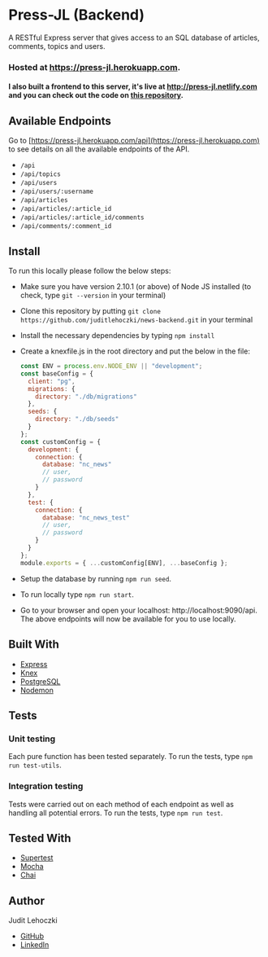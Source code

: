# Press-JL (Backend)

A RESTful Express server that gives access to an SQL database of articles, comments, topics and users.

### Hosted at https://press-jl.herokuapp.com.

#### I also built a frontend to this server, it's live at http://press-jl.netlify.com and you can check out the code on [this repository](https://github.com/juditlehoczki/news-frontend).

## Available Endpoints

Go to [https://press-jl.herokuapp.com/api](https://press-jl.herokuapp.com) to see details on all the available endpoints of the API.

- `/api`
- `/api/topics`
- `/api/users`
- `/api/users/:username`
- `/api/articles`
- `/api/articles/:article_id`
- `/api/articles/:article_id/comments`
- `/api/comments/:comment_id`

## Install

To run this locally please follow the below steps:

- Make sure you have version 2.10.1 (or above) of Node JS installed (to check, type `git --version` in your terminal)
- Clone this repository by putting `git clone https://github.com/juditlehoczki/news-backend.git` in your terminal
- Install the necessary dependencies by typing `npm install`
- Create a knexfile.js in the root directory and put the below in the file:

  ```js
  const ENV = process.env.NODE_ENV || "development";
  const baseConfig = {
    client: "pg",
    migrations: {
      directory: "./db/migrations"
    },
    seeds: {
      directory: "./db/seeds"
    }
  };
  const customConfig = {
    development: {
      connection: {
        database: "nc_news"
        // user,
        // password
      }
    },
    test: {
      connection: {
        database: "nc_news_test"
        // user,
        // password
      }
    }
  };
  module.exports = { ...customConfig[ENV], ...baseConfig };
  ```

- Setup the database by running `npm run seed`.
- To run locally type `npm run start`.
- Go to your browser and open your localhost: http://localhost:9090/api. The above endpoints will now be available for you to use locally.

## Built With

- [Express](http://expressjs.com/)
- [Knex](https://knexjs.org/)
- [PostgreSQL](https://www.postgresql.org/)
- [Nodemon](https://nodemon.io/)

## Tests

### Unit testing

Each pure function has been tested separately. To run the tests, type `npm run test-utils`.

### Integration testing

Tests were carried out on each method of each endpoint as well as handling all potential errors. To run the tests, type `npm run test`.

## Tested With

- [Supertest](https://www.npmjs.com/package/supertest)
- [Mocha](https://mochajs.org/)
- [Chai](https://www.chaijs.com/)

## Author

Judit Lehoczki

- [GitHub](https://github.com/juditlehoczki)
- [LinkedIn](https://www.linkedin.com/in/juditlehoczki/)
